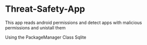 # Threat-Safety-App
This app reads android permissions and detect apps with malicious permissions and unistall them

Using the PackageManager Class
Sqlite
